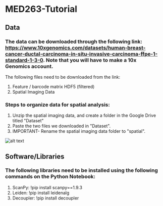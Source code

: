 # MED263-Tutorial

## Data 
### The data can be downloaded through the following link: https://www.10xgenomics.com/datasets/human-breast-cancer-ductal-carcinoma-in-situ-invasive-carcinoma-ffpe-1-standard-1-3-0. Note that you will have to make a 10x Genomics account. 
The following files need to be downloaded from the link: 
1. Feature / barcode matrix HDF5 (filtered)
2. Spatial Imaging Data

### Steps to organize data for spatial analysis:
1. Unzip the spatial imaging data, and create a folder in the Google Drive titled "Dataset"
2. Paste the two files we downloaded in "Dataset". 
3. IMPORTANT- Rename the spatial imaging data folder to "spatial". 

![alt text](https://i.ibb.co/KLbV3r8/fold.png)

## Software/Libraries 
### The following libraries need to be installed using the following commands on the Python Notebook:
1. ScanPy: !pip install scanpy==1.9.3
2. Leiden: !pip install leidenalg
3. Decoupler: !pip install decoupler
